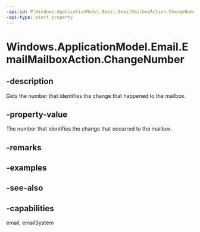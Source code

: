 ```yaml
---
-api-id: P:Windows.ApplicationModel.Email.EmailMailboxAction.ChangeNumber
-api-type: winrt property
---
```


<!-- Property syntax
public ulong ChangeNumber { get; }
-->

# Windows.ApplicationModel.Email.EmailMailboxAction.ChangeNumber

## -description
Gets the number that identifies the change that happened to the mailbox.

## -property-value
The number that identifies the change that occurred to the mailbox.

## -remarks

## -examples

## -see-also

## -capabilities
email, emailSystem
